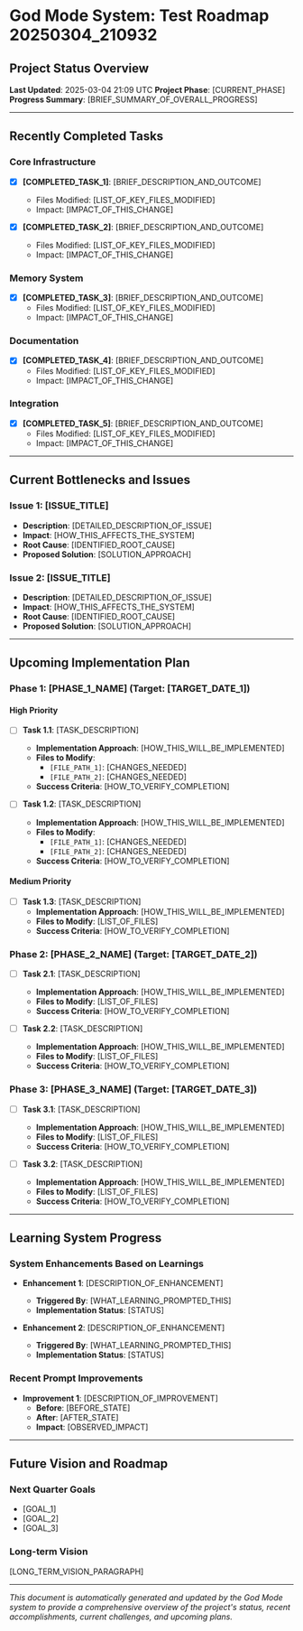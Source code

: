 # God Mode System: Test Roadmap 20250304_210932

## Project Status Overview

**Last Updated**: 2025-03-04 21:09 UTC
**Project Phase**: [CURRENT_PHASE]
**Progress Summary**: [BRIEF_SUMMARY_OF_OVERALL_PROGRESS]

---

## Recently Completed Tasks

### Core Infrastructure
- [x] **[COMPLETED_TASK_1]**: [BRIEF_DESCRIPTION_AND_OUTCOME]
  - Files Modified: [LIST_OF_KEY_FILES_MODIFIED]
  - Impact: [IMPACT_OF_THIS_CHANGE]

- [x] **[COMPLETED_TASK_2]**: [BRIEF_DESCRIPTION_AND_OUTCOME]
  - Files Modified: [LIST_OF_KEY_FILES_MODIFIED]
  - Impact: [IMPACT_OF_THIS_CHANGE]

### Memory System
- [x] **[COMPLETED_TASK_3]**: [BRIEF_DESCRIPTION_AND_OUTCOME]
  - Files Modified: [LIST_OF_KEY_FILES_MODIFIED]
  - Impact: [IMPACT_OF_THIS_CHANGE]

### Documentation
- [x] **[COMPLETED_TASK_4]**: [BRIEF_DESCRIPTION_AND_OUTCOME]
  - Files Modified: [LIST_OF_KEY_FILES_MODIFIED]
  - Impact: [IMPACT_OF_THIS_CHANGE]

### Integration
- [x] **[COMPLETED_TASK_5]**: [BRIEF_DESCRIPTION_AND_OUTCOME]
  - Files Modified: [LIST_OF_KEY_FILES_MODIFIED]
  - Impact: [IMPACT_OF_THIS_CHANGE]

---

## Current Bottlenecks and Issues

### Issue 1: [ISSUE_TITLE]
- **Description**: [DETAILED_DESCRIPTION_OF_ISSUE]
- **Impact**: [HOW_THIS_AFFECTS_THE_SYSTEM]
- **Root Cause**: [IDENTIFIED_ROOT_CAUSE]
- **Proposed Solution**: [SOLUTION_APPROACH]

### Issue 2: [ISSUE_TITLE]
- **Description**: [DETAILED_DESCRIPTION_OF_ISSUE]
- **Impact**: [HOW_THIS_AFFECTS_THE_SYSTEM]
- **Root Cause**: [IDENTIFIED_ROOT_CAUSE]
- **Proposed Solution**: [SOLUTION_APPROACH]

---

## Upcoming Implementation Plan

### Phase 1: [PHASE_1_NAME] (Target: [TARGET_DATE_1])

#### High Priority
- [ ] **Task 1.1**: [TASK_DESCRIPTION]
  - **Implementation Approach**: [HOW_THIS_WILL_BE_IMPLEMENTED]
  - **Files to Modify**: 
    - `[FILE_PATH_1]`: [CHANGES_NEEDED]
    - `[FILE_PATH_2]`: [CHANGES_NEEDED]
  - **Success Criteria**: [HOW_TO_VERIFY_COMPLETION]

- [ ] **Task 1.2**: [TASK_DESCRIPTION]
  - **Implementation Approach**: [HOW_THIS_WILL_BE_IMPLEMENTED]
  - **Files to Modify**: 
    - `[FILE_PATH_1]`: [CHANGES_NEEDED]
    - `[FILE_PATH_2]`: [CHANGES_NEEDED]
  - **Success Criteria**: [HOW_TO_VERIFY_COMPLETION]

#### Medium Priority
- [ ] **Task 1.3**: [TASK_DESCRIPTION]
  - **Implementation Approach**: [HOW_THIS_WILL_BE_IMPLEMENTED]
  - **Files to Modify**: [LIST_OF_FILES]
  - **Success Criteria**: [HOW_TO_VERIFY_COMPLETION]

### Phase 2: [PHASE_2_NAME] (Target: [TARGET_DATE_2])

- [ ] **Task 2.1**: [TASK_DESCRIPTION]
  - **Implementation Approach**: [HOW_THIS_WILL_BE_IMPLEMENTED]
  - **Files to Modify**: [LIST_OF_FILES]
  - **Success Criteria**: [HOW_TO_VERIFY_COMPLETION]

- [ ] **Task 2.2**: [TASK_DESCRIPTION]
  - **Implementation Approach**: [HOW_THIS_WILL_BE_IMPLEMENTED]
  - **Files to Modify**: [LIST_OF_FILES]
  - **Success Criteria**: [HOW_TO_VERIFY_COMPLETION]

### Phase 3: [PHASE_3_NAME] (Target: [TARGET_DATE_3])

- [ ] **Task 3.1**: [TASK_DESCRIPTION]
  - **Implementation Approach**: [HOW_THIS_WILL_BE_IMPLEMENTED]
  - **Files to Modify**: [LIST_OF_FILES]
  - **Success Criteria**: [HOW_TO_VERIFY_COMPLETION]

- [ ] **Task 3.2**: [TASK_DESCRIPTION]
  - **Implementation Approach**: [HOW_THIS_WILL_BE_IMPLEMENTED]
  - **Files to Modify**: [LIST_OF_FILES]
  - **Success Criteria**: [HOW_TO_VERIFY_COMPLETION]

---

## Learning System Progress

### System Enhancements Based on Learnings
- **Enhancement 1**: [DESCRIPTION_OF_ENHANCEMENT]
  - **Triggered By**: [WHAT_LEARNING_PROMPTED_THIS]
  - **Implementation Status**: [STATUS]

- **Enhancement 2**: [DESCRIPTION_OF_ENHANCEMENT]
  - **Triggered By**: [WHAT_LEARNING_PROMPTED_THIS]
  - **Implementation Status**: [STATUS]

### Recent Prompt Improvements
- **Improvement 1**: [DESCRIPTION_OF_IMPROVEMENT]
  - **Before**: [BEFORE_STATE]
  - **After**: [AFTER_STATE]
  - **Impact**: [OBSERVED_IMPACT]

---

## Future Vision and Roadmap

### Next Quarter Goals
- [GOAL_1]
- [GOAL_2]
- [GOAL_3]

### Long-term Vision
[LONG_TERM_VISION_PARAGRAPH]

---

*This document is automatically generated and updated by the God Mode system to provide a comprehensive overview of the project's status, recent accomplishments, current challenges, and upcoming plans.* 